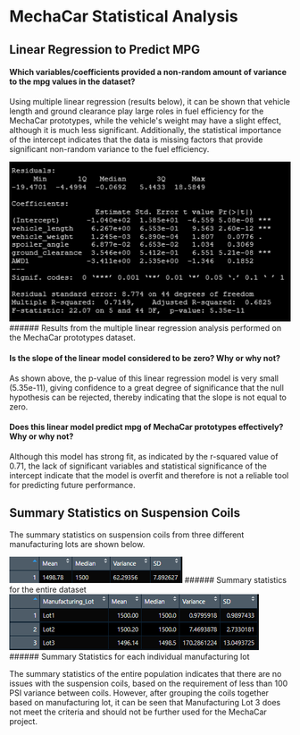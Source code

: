 # MechaCar Statistical Analysis

## Linear Regression to Predict MPG

#### Which variables/coefficients provided a non-random amount of variance to the mpg values in the dataset?

Using multiple linear regression (results below), it can be shown that vehicle length and ground clearance play large roles in fuel efficiency for the MechaCar prototypes, while the vehicle's weight may have a slight effect, although it is much less significant. Additionally, the statistical importance of the intercept indicates that the data is missing factors that provide significant non-random variance to the fuel efficiency. 

<img src='https://github.com/bradydwilton/mechacar_statistical_analysis/blob/main/images/mpgLRsummary.png'>
###### Results from the multiple linear regression analysis performed on the MechaCar prototypes dataset.

#### Is the slope of the linear model considered to be zero? Why or why not?

As shown above, the p-value of this linear regression model is very small (5.35e-11), giving confidence to a great degree of significance that the null hypothesis can be rejected, thereby indicating that the slope is not equal to zero.

#### Does this linear model predict mpg of MechaCar prototypes effectively? Why or why not?

Although this model has strong fit, as indicated by the r-squared value of 0.71, the lack of significant variables and statistical significance of the intercept indicate that the model is overfit and therefore is not a reliable tool for predicting future performance.

## Summary Statistics on Suspension Coils

The summary statistics on suspension coils from three different manufacturing lots are shown below.

<img src='https://github.com/bradydwilton/mechacar_statistical_analysis/blob/main/images/total_summary.png'>
###### Summary statistics for the entire dataset

<img src='https://github.com/bradydwilton/mechacar_statistical_analysis/blob/main/images/lot_summary.png'>
###### Summary Statistics for each individual manufacturing lot

The summary statistics of the entire population indicates that there are no issues with the suspension coils, based on the requirement of less than 100 PSI variance between coils. However, after grouping the coils together based on manufacturing lot, it can be seen that Manufacturing Lot 3 does not meet the criteria and should not be further used for the MechaCar project.

